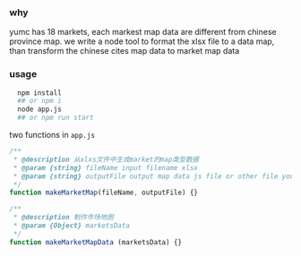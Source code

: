 ### why
yumc has 18 markets, each markest map data are different from chinese province map. we write a node tool to format the xlsx file to a data map, than transform the chinese cites map data to market map data

### usage

```bash
  npm install
  ## or npm i 
  node app.js
  ## or npm run start 
```
two functions in `app.js`
```js
/**
 * @description 从xlxs文件中生成market的map类型数据
 * @param {string} fileName input filename xlsx
 * @param {string} outputFile output map data js file or other file you like
 */
function makeMarketMap(fileName, outputFile) {}

/**
 * @description 制作市场地图
 * @param {Object} marketsData 
 */
function makeMarketMapData (marketsData) {}

```
